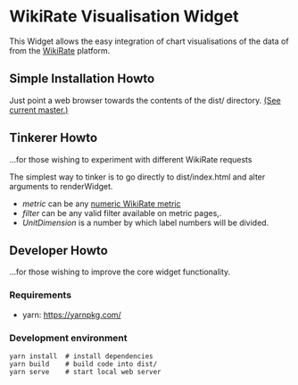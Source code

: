 # WikiRate Visualisation Widget

This Widget allows the easy integration of chart visualisations of the data of from the [WikiRate](https://wikirate.org/) platform. 

## Simple Installation Howto
Just point a web browser towards the contents of the dist/ directory.
[(See current master.)](https://htmlpreview.github.io/?https://github.com/wikirate/wikirate-widget/blob/master/dist/index.html)

## Tinkerer Howto
...for those wishing to experiment with different WikiRate requests

The simplest way to tinker is to go directly to dist/index.html and alter arguments to renderWidget.

- *metric* can be any [numeric WikiRate metric](https://wikirate.org/Metric?filter%5Bnot_ids%5D=&sort=bookmarkers&filter%5Bname%5D=&filter%5Bvalue_type%5D%5B%5D=Number)
- *filter* can be any valid filter available on metric pages,.
- *UnitDimension* is a number by which label numbers will be divided.


## Developer Howto
...for those wishing to improve the core widget functionality.

### Requirements
- yarn: https://yarnpkg.com/

### Development environment
```
yarn install  # install dependencies
yarn build    # build code into dist/
yarn serve    # start local web server
```
